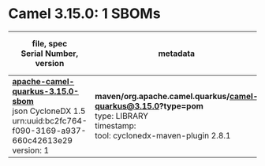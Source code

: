 Camel 3.15.0: 1 SBOMs
=======

| file, spec<br>Serial Number, version| metadata | components<br>by type<br>- libs purl types |
| ----------------------------------- | -------- | ------------------------------------------ |
| **[apache-camel-quarkus-3.15.0-sbom](maven/org.apache.camel.quarkus/camel-quarkus/3.15.0/apache-camel-quarkus-3.15.0-sbom.json)**<br>json CycloneDX 1.5<br>urn:uuid:bc2fc764-f090-3169-a937-660c42613e29<br>version: 1 | **maven/org.apache.camel.quarkus/camel-quarkus@3.15.0?type=pom**<br>type: LIBRARY<br>timestamp: <br>tool: cyclonedx-maven-plugin 2.8.1 | 3447<br>`library`: 3447 <br>- `maven`: 3447  |
